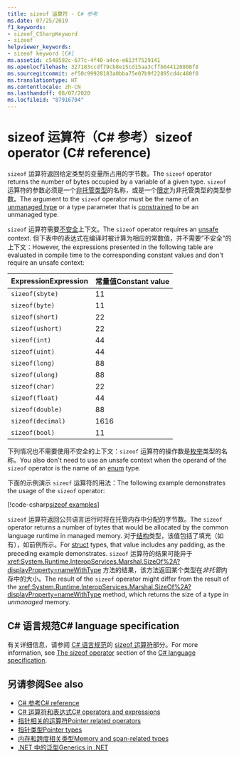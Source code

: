 ```yaml
---
title: sizeof 运算符 - C# 参考
ms.date: 07/25/2019
f1_keywords:
- sizeof_CSharpKeyword
- sizeof
helpviewer_keywords:
- sizeof keyword [C#]
ms.assetid: c548592c-677c-4f40-a4ce-e613f7529141
ms.openlocfilehash: 327183ccdf79cb8e15cd15aa3cffb044120808f8
ms.sourcegitcommit: ef50c99928183a0bba75e07b9f22895cd4c480f8
ms.translationtype: HT
ms.contentlocale: zh-CN
ms.lasthandoff: 08/07/2020
ms.locfileid: "87916704"
---
```

# <a name="sizeof-operator-c-reference"></a><span data-ttu-id="af6ed-102">sizeof 运算符（C# 参考）</span><span class="sxs-lookup"><span data-stu-id="af6ed-102">sizeof operator (C# reference)</span></span>

<span data-ttu-id="af6ed-103">`sizeof` 运算符返回给定类型的变量所占用的字节数。</span><span class="sxs-lookup"><span data-stu-id="af6ed-103">The `sizeof` operator returns the number of bytes occupied by a variable of a given type.</span></span> <span data-ttu-id="af6ed-104">`sizeof` 运算符的参数必须是一个[非托管类型](../builtin-types/unmanaged-types.md)的名称，或是一个[限定](../../programming-guide/generics/constraints-on-type-parameters.md#unmanaged-constraint)为非托管类型的类型参数。</span><span class="sxs-lookup"><span data-stu-id="af6ed-104">The argument to the `sizeof` operator must be the name of an [unmanaged type](../builtin-types/unmanaged-types.md) or a type parameter that is [constrained](../../programming-guide/generics/constraints-on-type-parameters.md#unmanaged-constraint) to be an unmanaged type.</span></span>

<span data-ttu-id="af6ed-105">`sizeof` 运算符需要[不安全](../keywords/unsafe.md)上下文。</span><span class="sxs-lookup"><span data-stu-id="af6ed-105">The `sizeof` operator requires an [unsafe](../keywords/unsafe.md) context.</span></span> <span data-ttu-id="af6ed-106">但下表中的表达式在编译时被计算为相应的常数值，并不需要“不安全”的上下文：</span><span class="sxs-lookup"><span data-stu-id="af6ed-106">However, the expressions presented in the following table are evaluated in compile time to the corresponding constant values and don't require an unsafe context:</span></span>

|<span data-ttu-id="af6ed-107">Expression</span><span class="sxs-lookup"><span data-stu-id="af6ed-107">Expression</span></span>|<span data-ttu-id="af6ed-108">常量值</span><span class="sxs-lookup"><span data-stu-id="af6ed-108">Constant value</span></span>|
|---------|---------------|
|`sizeof(sbyte)`|<span data-ttu-id="af6ed-109">1</span><span class="sxs-lookup"><span data-stu-id="af6ed-109">1</span></span>|
|`sizeof(byte)`|<span data-ttu-id="af6ed-110">1</span><span class="sxs-lookup"><span data-stu-id="af6ed-110">1</span></span>|
|`sizeof(short)`|<span data-ttu-id="af6ed-111">2</span><span class="sxs-lookup"><span data-stu-id="af6ed-111">2</span></span>|
|`sizeof(ushort)`|<span data-ttu-id="af6ed-112">2</span><span class="sxs-lookup"><span data-stu-id="af6ed-112">2</span></span>|
|`sizeof(int)`|<span data-ttu-id="af6ed-113">4</span><span class="sxs-lookup"><span data-stu-id="af6ed-113">4</span></span>|
|`sizeof(uint)`|<span data-ttu-id="af6ed-114">4</span><span class="sxs-lookup"><span data-stu-id="af6ed-114">4</span></span>|
|`sizeof(long)`|<span data-ttu-id="af6ed-115">8</span><span class="sxs-lookup"><span data-stu-id="af6ed-115">8</span></span>|
|`sizeof(ulong)`|<span data-ttu-id="af6ed-116">8</span><span class="sxs-lookup"><span data-stu-id="af6ed-116">8</span></span>|
|`sizeof(char)`|<span data-ttu-id="af6ed-117">2</span><span class="sxs-lookup"><span data-stu-id="af6ed-117">2</span></span>|
|`sizeof(float)`|<span data-ttu-id="af6ed-118">4</span><span class="sxs-lookup"><span data-stu-id="af6ed-118">4</span></span>|
|`sizeof(double)`|<span data-ttu-id="af6ed-119">8</span><span class="sxs-lookup"><span data-stu-id="af6ed-119">8</span></span>|
|`sizeof(decimal)`|<span data-ttu-id="af6ed-120">16</span><span class="sxs-lookup"><span data-stu-id="af6ed-120">16</span></span>|
|`sizeof(bool)`|<span data-ttu-id="af6ed-121">1</span><span class="sxs-lookup"><span data-stu-id="af6ed-121">1</span></span>|

<span data-ttu-id="af6ed-122">下列情况也不需要使用不安全的上下文：`sizeof` 运算符的操作数是[枚举](../builtin-types/enum.md)类型的名称。</span><span class="sxs-lookup"><span data-stu-id="af6ed-122">You also don't need to use an unsafe context when the operand of the `sizeof` operator is the name of an [enum](../builtin-types/enum.md) type.</span></span>

<span data-ttu-id="af6ed-123">下面的示例演示 `sizeof` 运算符的用法：</span><span class="sxs-lookup"><span data-stu-id="af6ed-123">The following example demonstrates the usage of the `sizeof` operator:</span></span>

[!code-csharp[sizeof examples](snippets/shared/SizeOfOperator.cs)]

<span data-ttu-id="af6ed-124">`sizeof` 运算符返回公共语言运行时将在托管内存中分配的字节数。</span><span class="sxs-lookup"><span data-stu-id="af6ed-124">The `sizeof` operator returns a number of bytes that would be allocated by the common language runtime in managed memory.</span></span> <span data-ttu-id="af6ed-125">对于[结构](../builtin-types/struct.md)类型，该值包括了填充（如有），如前例所示。</span><span class="sxs-lookup"><span data-stu-id="af6ed-125">For [struct](../builtin-types/struct.md) types, that value includes any padding, as the preceding example demonstrates.</span></span> <span data-ttu-id="af6ed-126">`sizeof` 运算符的结果可能异于 <xref:System.Runtime.InteropServices.Marshal.SizeOf%2A?displayProperty=nameWithType> 方法的结果，该方法返回某个类型在*非托管*内存中的大小。</span><span class="sxs-lookup"><span data-stu-id="af6ed-126">The result of the `sizeof` operator might differ from the result of the <xref:System.Runtime.InteropServices.Marshal.SizeOf%2A?displayProperty=nameWithType> method, which returns the size of a type in *unmanaged* memory.</span></span>

## <a name="c-language-specification"></a><span data-ttu-id="af6ed-127">C# 语言规范</span><span class="sxs-lookup"><span data-stu-id="af6ed-127">C# language specification</span></span>

<span data-ttu-id="af6ed-128">有关详细信息，请参阅 [C# 语言规范](~/_csharplang/spec/introduction.md)的 [sizeof 运算符](~/_csharplang/spec/unsafe-code.md#the-sizeof-operator)部分。</span><span class="sxs-lookup"><span data-stu-id="af6ed-128">For more information, see [The sizeof operator](~/_csharplang/spec/unsafe-code.md#the-sizeof-operator) section of the [C# language specification](~/_csharplang/spec/introduction.md).</span></span>

## <a name="see-also"></a><span data-ttu-id="af6ed-129">另请参阅</span><span class="sxs-lookup"><span data-stu-id="af6ed-129">See also</span></span>

- [<span data-ttu-id="af6ed-130">C# 参考</span><span class="sxs-lookup"><span data-stu-id="af6ed-130">C# reference</span></span>](../index.md)
- [<span data-ttu-id="af6ed-131">C# 运算符和表达式</span><span class="sxs-lookup"><span data-stu-id="af6ed-131">C# operators and expressions</span></span>](index.md)
- [<span data-ttu-id="af6ed-132">指针相关的运算符</span><span class="sxs-lookup"><span data-stu-id="af6ed-132">Pointer related operators</span></span>](pointer-related-operators.md)
- [<span data-ttu-id="af6ed-133">指针类型</span><span class="sxs-lookup"><span data-stu-id="af6ed-133">Pointer types</span></span>](../../programming-guide/unsafe-code-pointers/pointer-types.md)
- [<span data-ttu-id="af6ed-134">内存和跨度相关类型</span><span class="sxs-lookup"><span data-stu-id="af6ed-134">Memory and span-related types</span></span>](../../../standard/memory-and-spans/index.md)
- [<span data-ttu-id="af6ed-135">.NET 中的泛型</span><span class="sxs-lookup"><span data-stu-id="af6ed-135">Generics in .NET</span></span>](../../../standard/generics/index.md)
